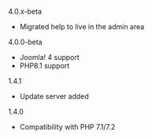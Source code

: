 4.0.x-beta
* Migrated help to live in the admin area

4.0.0-beta
* Joomla! 4 support
* PHP8.1 support

1.4.1
* Update server added

1.4.0
* Compatibility with PHP 7.1/7.2
